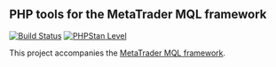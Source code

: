 
## PHP tools for the MetaTrader MQL framework

[![Build Status](https://img.shields.io/badge/Build_status-passed-green?style=flat&logo=GitHub&color=%234cc61e)](https://github.com/rosasurfer/mt4-php-tools/actions?query=branch%3Amaster#)
[![PHPStan Level](https://img.shields.io/badge/dynamic/yaml?url=https%3A%2F%2Fraw.githubusercontent.com%2Frosasurfer%2Fmt4-php-tools%2Frefs%2Fheads%2Fmaster%2Fetc%2Fphpstan%2Fphpstan.dist.neon&query=%24.parameters.level&prefix=Level%20&style=flat&logo=GitHub&label=PHPStan&color=%234cc61e#)](https://github.com/rosasurfer/mt4-php-tools/actions?query=branch%3Amaster#)


This project accompanies the [MetaTrader MQL framework](https://github.com/rosasurfer/mt4-mql-framework).
